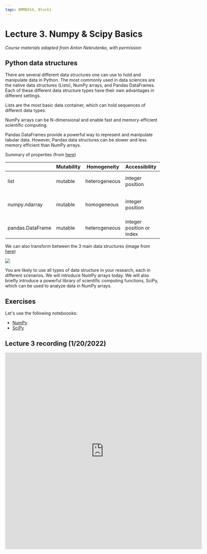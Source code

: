 ```yaml
---
tags: BMMB554, Block1
---
```


# Lecture 3. Numpy & Scipy Basics

*Course materials adapted from Anton Nekrutenko, with permission*

## Python data structures

There are several different data structures one can use to hold and manipulate data in Python. The most commonly used in data sciences are the native data structures (Lists), NumPy arrays, and Pandas DataFrames. Each of these different data structure types have their own advantages in different settings.

Lists are the most basic data container, which can hold sequences of different data types.

NumPy arrays can be N-dimensional and enable fast and memory-efficient scientific computing.

Pandas DataFrames provide a powerful way to represent and manipulate tabular data. However, Pandas data structures can be slower and less memory efficient than NumPy arrays.

Summary of properties (from [here](https://towardsdatascience.com/python-list-numpy-and-pandas-3a32f1aee948))

| |Mutability | Homogeneity | Accessibility | Other |
|---|---|---|---|---|
|list | mutable | heterogeneous | integer position | Python built-in data structure |
|numpy.ndarray | mutable | homogeneous | integer position | high-performance array calculations |
|pandas.DataFrame | mutable | heterogeneous | integer position or index | tabular data structure |

We can also transform between the 3 main data structures (image from [here](https://towardsdatascience.com/python-list-numpy-and-pandas-3a32f1aee948))

![](https://shaunmahony.github.io/BMMB554-2022/img/list-numpy-pandas.png)


You are likely to use all types of data structure in your research, each in different scenarios. We will introduce NumPy arrays today. We will also briefly introduce a powerful library of scientific computing functions, SciPy, which can be used to analyze data in NumPy arrays.

## Exercises
Let's use the following noteboooks:
- [NumPy](https://colab.research.google.com/github/shaunmahony/BMMB554-2022/blob/master/ipynb/numpy.ipynb)
- [SciPy](https://colab.research.google.com/github/shaunmahony/BMMB554-2022/blob/master/ipynb/scipy.ipynb)

## Lecture 3 recording (1/20/2022)
<iframe id="kaltura_player" src="https://cdnapisec.kaltura.com/p/2356971/sp/235697100/embedIframeJs/uiconf_id/41416911/partner_id/2356971?iframeembed=true&playerId=kaltura_player&entry_id=1_254cfgoy&flashvars[streamerType]=auto&amp;flashvars[localizationCode]=en&amp;flashvars[leadWithHTML5]=true&amp;flashvars[sideBarContainer.plugin]=true&amp;flashvars[sideBarContainer.position]=left&amp;flashvars[sideBarContainer.clickToClose]=true&amp;flashvars[chapters.plugin]=true&amp;flashvars[chapters.layout]=vertical&amp;flashvars[chapters.thumbnailRotator]=false&amp;flashvars[streamSelector.plugin]=true&amp;flashvars[EmbedPlayer.SpinnerTarget]=videoHolder&amp;flashvars[dualScreen.plugin]=true&amp;flashvars[hotspots.plugin]=1&amp;flashvars[Kaltura.addCrossoriginToIframe]=true&amp;&wid=1_wr8e4y3v" width="640" height="640" allowfullscreen webkitallowfullscreen mozAllowFullScreen allow="autoplay *; fullscreen *; encrypted-media *" sandbox="allow-forms allow-same-origin allow-scripts allow-top-navigation allow-pointer-lock allow-popups allow-modals allow-orientation-lock allow-popups-to-escape-sandbox allow-presentation allow-top-navigation-by-user-activation" frameborder="0" title="Kaltura Player"></iframe>
